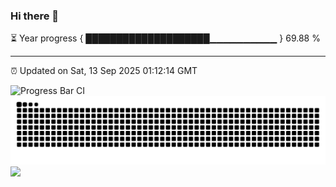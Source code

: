 ### Hi there 👋

⏳ Year progress { ████████████████████▁▁▁▁▁▁▁▁▁▁ } 69.88 %

---

⏰ Updated on Sat, 13 Sep 2025 01:12:14 GMT

![Progress Bar CI](https://github.com/liununu/liununu/workflows/Progress%20Bar%20CI/badge.svg)![](https://raw.githubusercontent.com/L1cardo/L1cardo/main/assets/github-contribution-grid-snake.svg)![](https://raw.githubusercontent.com/seesaws/seesaws/main/assets/github-contribution-grid-snake.svg)

